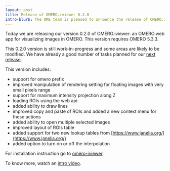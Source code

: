 ```yaml
---
layout: post
title: Release of OMERO.iviewer 0.2.0
intro-blurb: The OME team is pleased to announce the release of OMERO.iviewer 0.2.0
---
```

Today we are releasing our version 0.2.0 of OMERO.iviewer: an OMERO.web app for 
visualizing images in OMERO. This version requires OMERO 5.3.3.

This 0.2.0 version is still work-in-progress and some areas are likely to be modified.
We have already a good number of tasks planned for our [next release](https://trello.com/b/LMngWqg2/iviewer-03).

This version includes:

* support for omero prefix
* improved manipulation of rendering setting for floating images with very small pixels range
* support for maximum intensity projection along Z
* loading ROIs using the web api
* added ability to draw lines
* improved copy and paste of ROIs and added a new context menu for these actions
* added ability to open multiple selected images
* improved layout of ROIs table
* added support for two new lookup tables from [https://www.janelia.org/](https://www.janelia.org/)
* added option to turn on or off the interpolation

For installation instruction go to [omero-iviewer](https://pypi.python.org/pypi/omero-iviewer/)

To know more, watch an [intro video](https://youtu.be/FQD540TTwFg).
